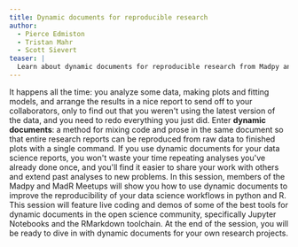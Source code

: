 ```yaml
---
title: Dynamic documents for reproducible research
author:
  - Pierce Edmiston
  - Tristan Mahr
  - Scott Sievert
teaser: |
  Learn about dynamic documents for reproducible research from Madpy and MadR.
---
```


It happens all the time: you analyze some data, making plots and fitting models, and arrange the results in a nice report to send off to your collaborators, only to find out that you weren't using the latest version of the data, and you need to redo everything you just did. Enter **dynamic documents**: a method for mixing code and prose in the same document so that entire research reports can be reproduced from raw data to finished plots with a single command. If you use dynamic documents for your data science reports, you won't waste your time repeating analyses you've already done once, and you'll find it easier to share your work with others and extend past analyses to new problems. In this session, members of the Madpy and MadR Meetups will show you how to use dynamic documents to improve the reproducibility of your data science workflows in python and R. This session will feature live coding and demos of some of the best tools for dynamic documents in the open science community, specifically Jupyter Notebooks and the RMarkdown toolchain. At the end of the session, you will be ready to dive in with dynamic documents for your own research projects.
